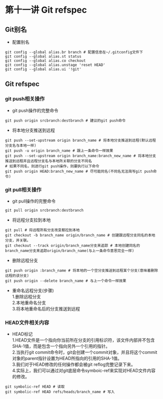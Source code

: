 # 第十一讲 Git refspec
## Git别名
- 配置别名
```
git config --global alias.br branch # 配置信息在~/.gitconfig文件下
git config --global alias.st status
git config --global alias.co checkout
git config --global alias.unstage 'reset HEAD'
git config --global alias.ui '!git'
```
## Git refspec
### git push相关操作
- git push操作的完整命令
```
git push origin srcbranch:destbranch # 建议的git push命令
```
- 将本地分支推送到远程
```
git push --set-upstream origin branch_name # 将本地分支推送到远程(默认远程分支名与本地一样)
git push -u origin branch_name # 跟上一条命令一样效果
git push --set-upstream origin branch_name:branch_new_name # 将本地分支推送到远程并且远程分支名与本地所关联的分支不同名
# 如果不同名，则进行git push操作，则要执行以下命令
git push origin HEAD:branch_new_name # 尽可能同名(不同名无法简写git push命令)
```
### git pull相关操作
- git pull操作的完整命令
```
git pull origin srcbranch:destbranch
```
- 将远程分支拉到本地
```
git pull # 将远程所有分支改变都拉到本地
git checkout -b branch_name origin/branch_name # 创建跟远程分支同名的本地分支，并关联。
git checkout --track origin/branch_name分支来追踪 # 本地创建同名的branch_name分支来追踪origin/branch_name(与上一条命令意思完全一样)
```
- 删除远程分支
```
git push origin :branch_name # 将本地的一个空分支推送到远程某个分支(意味着删除远程的该分支)
git push origin --delete branch_name # 与上一个命令一样效果
```
- 重命名远程分支(步骤)  
1.删除远程分支  
2.本地重命名分支  
3.将本地重命名后的分支推送到远程

### HEAD文件相关内容
- HEAD标记  
1.HEAD文件是一个指向你当前所在分支的引用标识符，该文件内部并不包含SHA-1值，而是包含一个指向另外一个引用的指针。  
2.当执行git commit命令时，git会创建一个commit对象，并且将这个commit对象的parent指针设置为HEAD所指向的引用的SHA-1值。  
3.我们对于HEAD修改的任何操作都会被git reflog完整记录下来。  
4.实际上，我们可以通过对git底层命令symboic-ref来实现对HEAD文件内容的修改。
```
git symbolic-ref HEAD # 读取
git symbolic-ref HEAD refs/heads/branch_name # 写入
```


